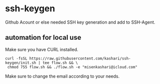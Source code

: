# ssh-keygen
Github Acount or else needed SSH key generation and add to SSH-Agent.

## automation for local use
Make sure you have CURL installed.

```shell
curl -fsSL https://raw.githubusercontent.com/kashari/ssh-keygen/init.sh | tee flow.sh && \
 chmod 755 flow.sh && ./flow.sh -e "misenkashari@icloud.com"
```
Make sure to change the email according to your needs.